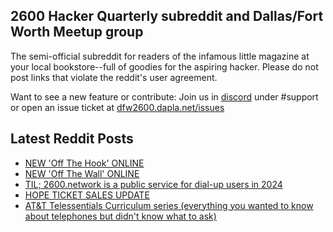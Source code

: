 ## 2600 Hacker Quarterly subreddit and Dallas/Fort Worth Meetup group
The semi-official subreddit for readers of the infamous little magazine at your local bookstore--full of goodies for the aspiring hacker. Please do not post links that violate the reddit's user agreement.

Want to see a new feature or contribute: 
Join us in [discord](https://dfw2600.dapla.net/chat) under #support or open an issue ticket at [dfw2600.dapla.net/issues](https://dfw2600.dapla.net/issues)

## Latest Reddit Posts
<!-- BLOG-POST-LIST:START -->
- [NEW 'Off The Hook' ONLINE](https://2600.com/hook/24-01-2024)
- [NEW 'Off The Wall' ONLINE](https://2600.com/wall/23-01-2024)
- [TIL; 2600.network is a public service for dial-up users in 2024](https://www.reddit.com/r/2600/comments/19bz4qm/til_2600network_is_a_public_service_for_dialup/)
- [HOPE TICKET SALES UPDATE](https://2600.com/content/hope-ticket-sales-update)
- [AT&T Telessentials Curriculum series (everything you wanted to know about telephones but didn't know what to ask)](https://www.reddit.com/r/2600/comments/199jkon/att_telessentials_curriculum_series_everything/)
<!-- BLOG-POST-LIST:END -->
